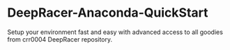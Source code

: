 # DeepRacer-Anaconda-QuickStart
Setup your environment fast and easy with advanced access to all goodies from crr0004 DeepRacer repository.
